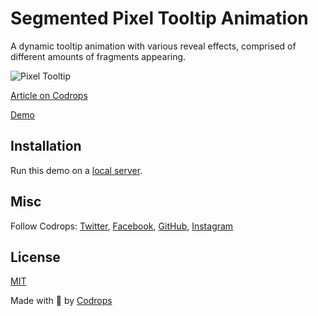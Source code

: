 # Segmented Pixel Tooltip Animation 

A dynamic tooltip animation with various reveal effects, comprised of different amounts of fragments appearing.

![Pixel Tooltip](https://tympanus.net/codrops/wp-content/uploads/2023/11/PixelTooltip.jpg)

[Article on Codrops](https://tympanus.net/codrops/?p=74283)

[Demo](http://tympanus.net/Development/PixelGooeyTooltip/)

## Installation

Run this demo on a [local server](https://developer.mozilla.org/en-US/docs/Learn/Common_questions/Tools_and_setup/set_up_a_local_testing_server).

## Misc

Follow Codrops: [Twitter](http://www.twitter.com/codrops), [Facebook](http://www.facebook.com/codrops), [GitHub](https://github.com/codrops), [Instagram](https://www.instagram.com/codropsss/)

## License
[MIT](LICENSE)

Made with :blue_heart:  by [Codrops](http://www.codrops.com)





